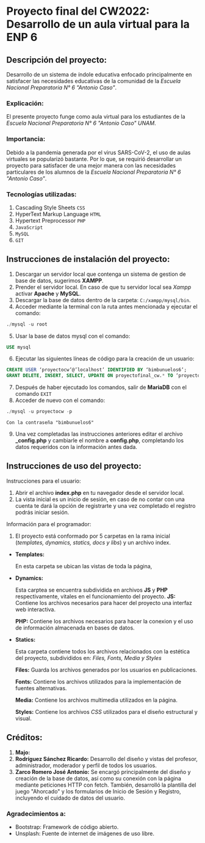 # Proyecto final del CW2022: Desarrollo de un aula virtual para la ENP 6

## Descripción del proyecto:
Desarrollo de un sistema de índole educativa enfocado principalmente en satisfacer las necesidades educativas de la comunidad de la *Escuela Nacional Preparatoria N° 6 "Antonio Caso"*.

### Explicación:
El presente proyecto funge como aula virtual para los estudiantes de la *Escuela Nacional Preparatoria N° 6 "Antonio Caso" UNAM*.

### Importancia:
Debido a la pandemia generada por el virus SARS-CoV-2, el uso de aulas virtuales se popularizó bastante. Por lo que, se requirió desarrollar un proyecto para satisfacer de una mejor manera con las necesidades particulares de los alumnos de la *Escuela Nacional Preparatoria N° 6 "Antonio Caso"*.

### Tecnologías utilizadas:
1. Cascading Style Sheets `CSS`
2. HyperText Markup Language `HTML`
3. Hypertext Preprocessor  `PHP`
4. `JavaScript`
5. `MySQL`
6. `GIT`

## Instrucciones de instalación del proyecto:

1. Descargar un servidor local que contenga un sistema de gestion de base de datos, sugerimos **XAMPP**.
2. Prender el servidor local. En caso de que tu servidor local sea *Xampp* activar **Apache** y **MySQL**.
3. Descargar la base de datos dentro de la carpeta: `C:/xampp/mysql/bin`.
4. Acceder mediante la terminal con la ruta antes mencionada y ejecutar el comando: 
```SQL
./mysql -u root
```
5. Usar la base de datos mysql con el comando:
```SQL
USE mysql
```
6. Ejecutar las siguientes líneas de código para la creación de un usuario:
```SQL
CREATE USER ‘proyectocw’@’localhost’ IDENTIFIED BY ‘bimbunuelos6’;
GRANT DELETE, INSERT, SELECT, UPDATE ON proyectofinal_cw.* TO ‘proyectocw’@’localhost’;
```
7. Después de haber ejecutado los comandos, salir de **MariaDB** con el comando `EXIT`
8. Acceder de nuevo con el comando: 
```SQL
./mysql -u proyectocw -p
```
    Con la contraseña "bimbunuelos6"

9. Una vez completadas las instrucciones anteriores editar el archivo **_config.php** y cambiarle el nombre a **config.php**, completando los datos requeridos con la información antes dada.

## Instrucciones de uso del proyecto:
Instrucciones para el usuario:
1. Abrir el archivo **index.php** en tu navegador desde el servidor local.
2. La vista inicial es un inicio de sesión, en caso de no contar con una cuenta te dará la opción de registrarte y una vez completado el registro podrás iniciar sesión.

Información para el programador:

1. El proyecto está conformado por 5 carpetas en la rama inicial (*templates, dynamics, statics, docs y libs*) y un archivo index.
- **Templates:**

    En esta carpeta se ubican las vistas de toda la página, 
- **Dynamics:**

    Esta carptea se encuentra subdividida en archivos **JS** y **PHP** respectivamente, vitales en el funcionamiento del proyecto.
    **JS:** Contiene los archivos necesarios para hacer del proyecto una interfaz web interactiva.
        
    **PHP:** Contiene los archivos necesarios para hacer la conexion y el uso de información almacenada en bases de datos.

- **Statics:**

    Esta carpeta contiene todos los archivos relacionados con la estética del proyecto, subdivididos en: *Files, Fonts, Media y Styles*

    **Files:** Guarda los archivos generados por los usuarios en publicaciones.

    **Fonts:** Contiene los archivos utilizados para la implementación de fuentes alternativas.

    **Media:** Contiene los archivos multimedia utilizados en la página.

    **Styles:** Contiene los archivos *CSS* utilizados para el diseño estructural y visual.


## Créditos:
1. **Majo:** 
2. **Rodríguez Sánchez Ricardo:** Desarrollo del diseño y vistas del profesor, administrador, moderador y perfil de todos los usuarios.
3. **Zarco Romero José Antonio:** Se encargó principalmente del diseño y creación de la base de datos, así como su conexión con la página mediante peticiones HTTP con fetch. También, desarrolló la plantilla del juego "Ahorcado" y los formularios de Inicio de Sesión y Registro, incluyendo el cuidado de datos del usuario.

### Agradecimientos a:
- Bootstrap: Framework de código abierto.
- Unsplash: Fuente de internet de imágenes de uso libre.